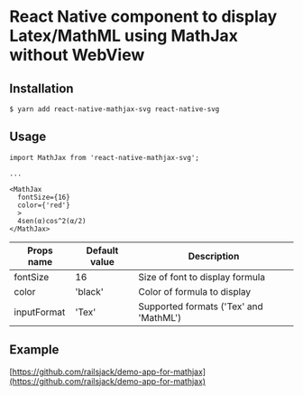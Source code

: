# React Native component to display Latex/MathML using MathJax without WebView

## Installation
```
$ yarn add react-native-mathjax-svg react-native-svg
```

## Usage
```
import MathJax from 'react-native-mathjax-svg';

...

<MathJax
  fontSize={16}
  color={'red'}
  >
  4sen(α)cos^2(α/2)
</MathJax>
```

|  Props name   | Default value  | Description                             |
| ------------- | -------------- | --------------------------------------- |
|  fontSize     | 16             | Size of font to display formula         |
|  color        | 'black'        | Color of formula to display             |
|  inputFormat  | 'Tex'          | Supported formats ('Tex' and 'MathML')  |


## Example
[https://github.com/railsjack/demo-app-for-mathjax](https://github.com/railsjack/demo-app-for-mathjax)

